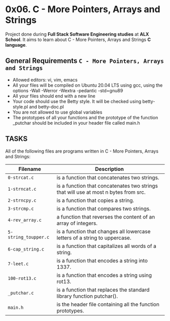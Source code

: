 # 0x06. C - More Pointers, Arrays and Strings

Project done during **Full Stack Software Engineering studies** at **ALX School**. It aims to learn about C - More Pointers, Arrays and Strings **C language**.

##  General Requirements `C - More Pointers, Arrays and Strings`
* Allowed editors: vi, vim, emacs
* All your files will be compiled on Ubuntu 20.04 LTS using gcc, using the options -Wall -Werror -Wextra -pedantic -std=gnu89
* All your files should end with a new line
* Your code should use the Betty style. It will be checked using betty-style.pl and betty-doc.pl
* You are not allowed to use global variables
* The prototypes of all your functions and the prototype of the function _putchar should be included in your header file called main.h

## TASKS
All of the following files are programs written in C - More Pointers, Arrays and Strings:

| Filename | Description |
| -------- | ----------- |
| `0-strcat.c` | is a function that concatenates two strings.|
| `1-strncat.c` |  is a function that concatenates two strings that will use at most n bytes from src.|
| `2-strncpy.c` | is a function that copies a string. |
| `3-strcmp.c` | is a function that compares two strings. |
| `4-rev_array.c` | a function that reverses the content of an array of integers. |
| `5-string_toupper.c` | is a function that changes all lowercase letters of a string to uppercase. |
| `6-cap_string.c` | is a function that capitalizes all words of a string. |
| `7-leet.c` | is a function that encodes a string into 1337. |
| `100-rot13.c` |is a function that encodes a string using rot13. |
| `_putchar.c` | is a function that replaces the standard library function putchar(). |
| `main.h` | is the header file containing all the function prototypes. |
